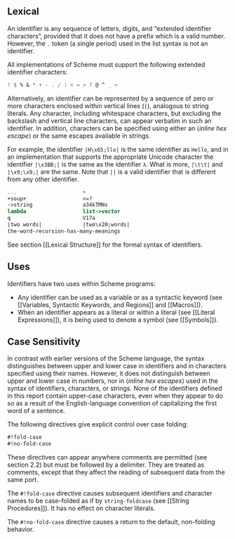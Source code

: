## Lexical

An identifier is any sequence of letters, digits, and “extended identifier characters”, provided that it does not have a prefix which is a valid number. 
However, the `.` token (a single period) used in the list syntax is not an identifier. 

All implementations of Scheme must support the following extended identifier characters: 

``` scheme
! $ % & * + - . / : < = > ? @ ^ _ ~
```

Alternatively, an identifier can be represented by a sequence of zero or more characters enclosed within vertical lines (`|`), analogous to string literals. Any character, including whitespace characters, but excluding the backslash and vertical line characters, can appear verbatim in such an identifier. In addition, characters can be specified using either an ⟨*inline hex escape*⟩ or the same escapes available in strings.

For example, the identifier `|H\x65;llo|` is the same identifier as `Hello`, and in an implementation that supports the appropriate Unicode character the identifier `|\x3BB;|` is the same as the identifier `λ`. What is more, `|\t\t|` and `|\x9;\x9;|` are the same. Note that `||` is a valid identifier that is different from any other identifier.

``` scheme
...                     + 
+soup+                  <=? 
->string                a34kTMNs 
lambda                  list->vector 
q                       V17a 
|two words|             |two\x20;words| 
the-word-recursion-has-many-meanings
```

See section [[Lexical Structure]] for the formal syntax of identifiers.

## Uses

Identifiers have two uses within Scheme programs:

* Any identifier can be used as a variable or as a syntactic keyword (see [[Variables, Syntactic Keywords, and Regions]] and [[Macros]]).
* When an identifier appears as a literal or within a literal (see [[Literal Expressions]]), it is being used to denote a symbol (see [[Symbols]]).

## Case Sensitivity

In contrast with earlier versions of the Scheme language, the syntax distinguishes between upper and lower case in identifiers and in characters specified using their names. However, it does not distinguish between upper and lower case in numbers, nor in ⟨*inline hex escapes*⟩ used in the syntax of identifiers, characters, or strings. None of the identifiers defined in this report contain upper-case characters, even when they appear to do so as a result of the English-language convention of capitalizing the first word of a sentence.

The following directives give explicit control over case folding:

``` scheme
#!fold-case 
#!no-fold-case
```

These directives can appear anywhere comments are permitted (see section 2.2) but must be followed by a delimiter. They are treated as comments, except that they affect the reading of subsequent data from the same port. 

The `#!fold-case` directive causes subsequent identifiers and character names to be case-folded as if by `string-foldcase` (see [[String Procedures]]). It has no effect on character literals. 

The `#!no-fold-case` directive causes a return to the default, non-folding behavior.